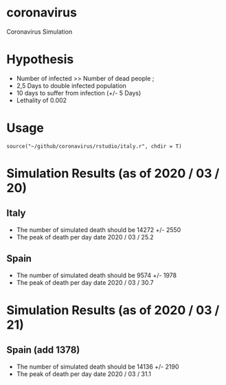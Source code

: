 # coronavirus
Coronavirus Simulation

# Hypothesis

* Number of infected >> Number of dead people ;
* 2,5 Days to double infected population
* 10 days to suffer from infection (+/- 5 Days)
* Lethality of 0.002

# Usage

`source("~/github/coronavirus/rstudio/italy.r", chdir = T)`

# Simulation Results (as of 2020 / 03 / 20)

## Italy

* The number of simulated death should be 14272 +/- 2550
* The peak of death per day date 2020 / 03 / 25.2

## Spain

* The number of simulated death should be 9574 +/- 1978
* The peak of death per day date 2020 / 03 / 30.7

# Simulation Results (as of 2020 / 03 / 21)

## Spain (add 1378)

* The number of simulated death should be 14136 +/- 2190
* The peak of death per day date 2020 / 03 / 31.1

